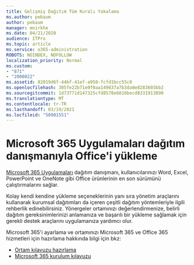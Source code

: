 ```yaml
---
title: Gelişmiş Dağıtım Tüm Kuralı Yakalama
ms.author: pebaum
author: pebaum
manager: mnirkhe
ms.date: 04/21/2020
audience: ITPro
ms.topic: article
ms.service: o365-administration
ROBOTS: NOINDEX, NOFOLLOW
localization_priority: Normal
ms.custom:
- "871"
- "2000022"
ms.assetid: 82019d6f-44bf-41ef-a950-fcfd1bcc55c0
ms.openlocfilehash: 305fe22b71e0f0aa149837a7b3da0e8283603bb2
ms.sourcegitcommit: 1d73771d147325cfd8578e6816becd8331913890
ms.translationtype: MT
ms.contentlocale: tr-TR
ms.lasthandoff: 03/19/2021
ms.locfileid: "50901551"
---
```

# <a name="install-office-with-the-microsoft-365-apps-deployment-advisor"></a>Microsoft 365 Uygulamaları dağıtım danışmanıyla Office'i yükleme

[Microsoft 365 Uygulamaları](https://admin.microsoft.com/adminportal/home) dağıtım danışmanı, kullanıcılarınızı Word, Excel, PowerPoint ve OneNote gibi Office ürünlerinin en son sürümünü çalıştırmalarını sağlar.

Kolay kendi kendine yükleme seçeneklerinin yanı sıra yönetim araçlarını kullanarak kurumsal dağıtımları da içeren çeşitli dağıtım yöntemleriyle ilgili rehberlik edinebilirsiniz. Yönergeler ortamınızı değerlendirmenize, belirli dağıtım gereksinimlerinizi anlamanıza ve başarılı bir yükleme sağlamak için gerekli destek araçlarını uygulamanıza yardımcı olur.

Microsoft 365'i ayarlama ve ortamınızı Microsoft 365 ve Office 365 hizmetleri için hazırlama hakkında bilgi için bkz:

- [Ortam kılavuzu hazırlama](https://go.microsoft.com/fwlink/?linkid=2005213)
- [Microsoft 365 kurulum kılavuzu](https://go.microsoft.com/fwlink/?linkid=2072646)
